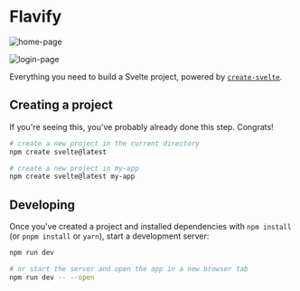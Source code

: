 # Flavify


![home-page](https://github.com/user-attachments/assets/48e6e17c-d704-48dc-b6a2-634554914970)

![login-page](https://github.com/user-attachments/assets/02ed92f6-97b9-4619-a579-164f773e55e2)


Everything you need to build a Svelte project, powered by [`create-svelte`](https://github.com/sveltejs/kit/tree/main/packages/create-svelte).

## Creating a project

If you're seeing this, you've probably already done this step. Congrats!

```bash
# create a new project in the current directory
npm create svelte@latest

# create a new project in my-app
npm create svelte@latest my-app
```

## Developing

Once you've created a project and installed dependencies with `npm install` (or `pnpm install` or `yarn`), start a development server:

```bash
npm run dev

# or start the server and open the app in a new browser tab
npm run dev -- --open
```

